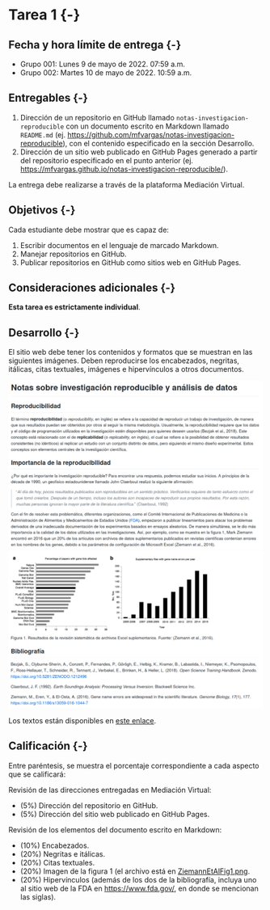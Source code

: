 # Tarea 1 {-}

## Fecha y hora límite de entrega {-}
- Grupo 001: Lunes 9 de mayo de 2022. 07:59 a.m.
- Grupo 002: Martes 10 de mayo de 2022. 10:59 a.m.

## Entregables {-}
1. Dirección de un repositorio en GitHub llamado `notas-investigacion-reproducible` con un documento escrito en Markdown llamado `README.md` (ej. https://github.com/mfvargas/notas-investigacion-reproducible), con el contenido especificado en la sección Desarrollo.
2. Dirección de un sitio web publicado en GitHub Pages generado a partir del repositorio especificado en el punto anterior (ej. https://mfvargas.github.io/notas-investigacion-reproducible/). 

La entrega debe realizarse a través de la plataforma Mediación Virtual.

## Objetivos {-}
Cada estudiante debe mostrar que es capaz de:

1. Escribir documentos en el lenguaje de marcado Markdown.
2. Manejar repositorios en GitHub.
3. Publicar repositorios en GitHub como sitios web en GitHub Pages.

## Consideraciones adicionales {-}
**Esta tarea es estrictamente individual**.

## Desarrollo {-}
El sitio web debe tener los contenidos y formatos que se muestran en las siguientes imágenes. Deben reproducirse los encabezados, negritas, itálicas, citas textuales, imágenes e hipervínculos a otros documentos.

<img src="img/tarea-01-img-01.png" width="603" />

<img src="img/tarea-01-img-02.png" width="602" />

Los textos están disponibles en [este enlace](otros/tarea-01-texto.txt).

## Calificación {-}
Entre paréntesis, se muestra el porcentaje correspondiente a cada aspecto que se calificará:

Revisión de las direcciones entregadas en Mediación Virtual:  
- (5%) Dirección del repositorio en GitHub.  
- (5%) Dirección del sitio web publicado en GitHub Pages.  

Revisión de los elementos del documento escrito en Markdown:  
- (10%) Encabezados.  
- (20%) Negritas e itálicas.  
- (20%) Citas textuales.  
- (20%) Imagen de la figura 1 (el archivo está en [ZiemannEtAlFig1.png](img/ZiemannEtAlFig1.png).  
- (20%) Hipervínculos (además de los dos de la bibliografía, incluya uno al sitio web de la FDA en https://www.fda.gov/, en donde se mencionan las siglas).  

